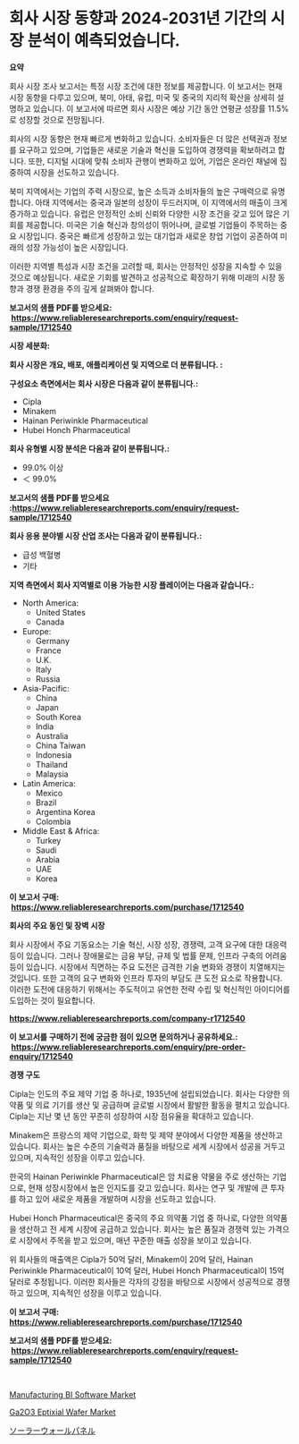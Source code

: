 <p><h1>회사 시장 동향과 2024-2031년 기간의 시장 분석이 예측되었습니다.</h1></p><p><strong>요약</strong></p>
<p><p>회사 시장 조사 보고서는 특정 시장 조건에 대한 정보를 제공합니다. 이 보고서는 현재 시장 동향을 다루고 있으며, 북미, 아태, 유럽, 미국 및 중국의 지리적 확산을 상세히 설명하고 있습니다. 이 보고서에 따르면 회사 시장은 예상 기간 동안 연평균 성장률 11.5%로 성장할 것으로 전망됩니다. </p><p>회사의 시장 동향은 현재 빠르게 변화하고 있습니다. 소비자들은 더 많은 선택권과 정보를 요구하고 있으며, 기업들은 새로운 기술과 혁신을 도입하여 경쟁력을 확보하려고 합니다. 또한, 디지털 시대에 맞춰 소비자 관행이 변화하고 있어, 기업은 온라인 채널에 집중하여 시장을 선도하고 있습니다.</p><p>북미 지역에서는 기업의 주력 시장으로, 높은 소득과 소비자들의 높은 구매력으로 유명합니다. 아태 지역에서는 중국과 일본의 성장이 두드러지며, 이 지역에서의 매출이 크게 증가하고 있습니다. 유럽은 안정적인 소비 신뢰와 다양한 시장 조건을 갖고 있어 많은 기회를 제공합니다. 미국은 기술 혁신과 창의성이 뛰어나며, 글로벌 기업들이 주목하는 중요 시장입니다. 중국은 빠르게 성장하고 있는 대기업과 새로운 창업 기업이 공존하여 미래의 성장 가능성이 높은 시장입니다.</p><p>이러한 지역별 특성과 시장 조건을 고려할 때, 회사는 안정적인 성장을 지속할 수 있을 것으로 예상됩니다. 새로운 기회를 발견하고 성공적으로 확장하기 위해 미래의 시장 동향과 경쟁 환경을 주의 깊게 살펴봐야 합니다.</p></p>
<p><strong>보고서의 샘플 PDF를 받으세요: &nbsp;<a href="https://www.reliableresearchreports.com/enquiry/request-sample/1712540">https://www.reliableresearchreports.com/enquiry/request-sample/1712540</a></strong></p>
<p><strong>시장 세분화:</strong></p>
<p><strong> 회사 시장은 개요, 배포, 애플리케이션 및 지역으로 더 분류됩니다. :</strong></p>
<p><strong>구성요소 측면에서는 회사 시장은 다음과 같이 분류됩니다.:</strong></p>
<p><ul><li>Cipla</li><li>Minakem</li><li>Hainan Periwinkle Pharmaceutical</li><li>Hubei Honch Pharmaceutical</li></ul></p>
<p><strong> 회사 유형별 시장 분석은 다음과 같이 분류됩니다.:</strong></p>
<p><ul><li>99.0% 이상</li><li>＜ 99.0%</li></ul></p>
<p><strong>보고서의 샘플 PDF를 받으세요 :<a href="https://www.reliableresearchreports.com/enquiry/request-sample/1712540">https://www.reliableresearchreports.com/enquiry/request-sample/1712540</a></strong></p>
<p><strong> 회사 응용 분야별 시장 산업 조사는 다음과 같이 분류됩니다.:</strong></p>
<p><ul><li>급성 백혈병</li><li>기타</li></ul></p>
<p><strong>지역 측면에서 회사 지역별로 이용 가능한 시장 플레이어는 다음과 같습니다.:</strong></p>
<p><ul>
    <li>
        North America:
        <ul>
            <li>United States</li>
            <li>Canada</li>
        </ul>
    </li>
    <li>
        Europe:
        <ul>
            <li>Germany</li>
            <li>France</li>
            <li>U.K.</li>
            <li>Italy</li>
            <li>Russia</li>
        </ul>
    </li>
    <li>
        Asia-Pacific:
        <ul>
            <li>China</li>
            <li>Japan</li>
            <li>South Korea</li>
            <li>India</li>
            <li>Australia</li>
            <li>China Taiwan</li>
            <li>Indonesia</li>
            <li>Thailand</li>
            <li>Malaysia</li>
        </ul>
    </li>
    <li>
        Latin America:
        <ul>
            <li>Mexico</li>
            <li>Brazil</li>
            <li>Argentina Korea</li>
            <li>Colombia</li>
        </ul>
    </li>
    <li>
        Middle East & Africa:
        <ul>
            <li>Turkey</li>
            <li>Saudi</li>
            <li>Arabia</li>
            <li>UAE</li>
            <li>Korea</li>
        </ul>
    </li>
    </ul></p>
<p><strong>이 보고서 구매: &nbsp;<a href="https://www.reliableresearchreports.com/purchase/1712540">https://www.reliableresearchreports.com/purchase/1712540</a></strong></p>
<p><strong>회사의 주요 동인 및 장벽 시장</strong></p>
<p><p>회사 시장에서 주요 기동요소는 기술 혁신, 시장 성장, 경쟁력, 고객 요구에 대한 대응력 등이 있습니다. 그러나 장애물로는 금융 부담, 규제 및 법률 문제, 인프라 구축의 어려움 등이 있습니다. 시장에서 직면하는 주요 도전은 급격한 기술 변화와 경쟁이 치열해지는 것입니다. 또한 고객의 요구 변화와 인프라 투자의 부담도 큰 도전 요소로 작용합니다. 이러한 도전에 대응하기 위해서는 주도적이고 유연한 전략 수립 및 혁신적인 아이디어를 도입하는 것이 필요합니다.</p></p>
<p><strong><a href="https://www.reliableresearchreports.com/company-r1712540">https://www.reliableresearchreports.com/company-r1712540</a></strong></p>
<p><strong>이 보고서를 구매하기 전에 궁금한 점이 있으면 문의하거나 공유하세요.: &nbsp;<a href="https://www.reliableresearchreports.com/enquiry/pre-order-enquiry/1712540">https://www.reliableresearchreports.com/enquiry/pre-order-enquiry/1712540</a></strong></p>
<p><strong>경쟁 구도</strong></p>
<p><p>Cipla는 인도의 주요 제약 기업 중 하나로, 1935년에 설립되었습니다. 회사는 다양한 의약품 및 의료 기기를 생산 및 공급하며 글로벌 시장에서 활발한 활동을 펼치고 있습니다. Cipla는 지난 몇 년 동안 꾸준히 성장하여 시장 점유율을 확대하고 있습니다.</p><p>Minakem은 프랑스의 제약 기업으로, 화학 및 제약 분야에서 다양한 제품을 생산하고 있습니다. 회사는 높은 수준의 기술력과 품질을 바탕으로 세계 시장에서 성공을 거두고 있으며, 지속적인 성장을 이루고 있습니다.</p><p>한국의 Hainan Periwinkle Pharmaceutical은 암 치료용 약물을 주로 생산하는 기업으로, 현재 성장시장에서 높은 인지도를 갖고 있습니다. 회사는 연구 및 개발에 큰 투자를 하고 있어 새로운 제품을 개발하며 시장을 선도하고 있습니다.</p><p>Hubei Honch Pharmaceutical은 중국의 주요 의약품 기업 중 하나로, 다양한 의약품을 생산하고 전 세계 시장에 공급하고 있습니다. 회사는 높은 품질과 경쟁력 있는 가격으로 시장에서 주목을 받고 있으며, 매년 꾸준한 매출 성장을 보이고 있습니다.</p><p>위 회사들의 매출액은 Cipla가 50억 달러, Minakem이 20억 달러, Hainan Periwinkle Pharmaceutical이 10억 달러, Hubei Honch Pharmaceutical이 15억 달러로 추정됩니다. 이러한 회사들은 각자의 강점을 바탕으로 시장에서 성공적으로 경쟁하고 있으며, 지속적인 성장을 이루고 있습니다.</p></p>
<p><strong>이 보고서 구매: &nbsp; <a href="https://www.reliableresearchreports.com/purchase/1712540">https://www.reliableresearchreports.com/purchase/1712540</a></strong></p>
<p><strong>보고서의 샘플 PDF를 받으세요: &nbsp;<a href="https://www.reliableresearchreports.com/enquiry/request-sample/1712540">https://www.reliableresearchreports.com/enquiry/request-sample/1712540</a></strong><strong></strong></p>
<p>&nbsp;</p>
<p><p><a href="https://github.com/okotobwrhuteie/Market-Research-Report-List-2/blob/main/manufacturing-bi-software-market.md">Manufacturing BI Software Market</a></p><p><a href="https://full-wildebeest-80b.notion.site/Ga2O3-Eptixial-Wafer-Market-Report-Reveals-the-Latest-Trends-And-Growth-Opportunities-of-this-Market-59f0018bb58d4720aa419e292ce73cb5">Ga2O3 Eptixial Wafer Market</a></p><p><a href="https://github.com/SarahFahey88/Market-Research-Report-List-1/blob/main/419545125389.md">ソーラーウォールパネル</a></p></p>